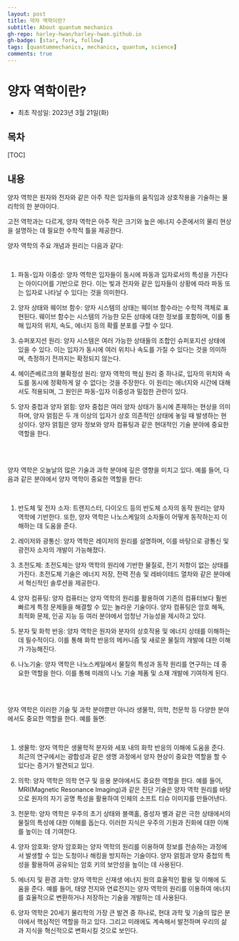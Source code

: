 ```yaml
---
layout: post
title: 약자 역학이란?
subtitle: About quantum mechanics
gh-repo: harley-hwan/harley-hwan.github.io
gh-badge: [star, fork, follow]
tags: [quantummechanics, mechanics, quantum, science]
comments: true
---
```


# 양자 역학이란?

- 최초 작성일: 2023년 3월 21일(화)

## 목차

[TOC]

## 내용

양자 역학은 원자와 전자와 같은 아주 작은 입자들의 움직임과 상호작용을 기술하는 물리학의 한 분야이다. 

고전 역학과는 다르게, 양자 역학은 아주 작은 크기와 높은 에너지 수준에서의 물리 현상을 설명하는 데 필요한 수학적 틀을 제공한다. 

양자 역학의 주요 개념과 원리는 다음과 같다:

<br/>

1. 파동-입자 이중성: 양자 역학은 입자들이 동시에 파동과 입자로서의 특성을 가진다는 아이디어를 기반으로 한다. 이는 빛과 전자와 같은 입자들이 상황에 따라 파동 또는 입자로 나타날 수 있다는 것을 의미한다.

2. 양자 상태와 웨이브 함수: 양자 시스템의 상태는 웨이브 함수라는 수학적 객체로 표현된다. 웨이브 함수는 시스템의 가능한 모든 상태에 대한 정보를 포함하며, 이를 통해 입자의 위치, 속도, 에너지 등의 확률 분포를 구할 수 있다.

3. 슈퍼포지션 원리: 양자 시스템은 여러 가능한 상태들의 조합인 슈퍼포지션 상태에 있을 수 있다. 이는 입자가 동시에 여러 위치나 속도를 가질 수 있다는 것을 의미하며, 측정하기 전까지는 확정되지 않는다.

4. 헤이즌베르크의 불확정성 원리: 양자 역학의 핵심 원리 중 하나로, 입자의 위치와 속도를 동시에 정확하게 알 수 없다는 것을 주장한다. 이 원리는 에너지와 시간에 대해서도 적용되며, 그 원인은 파동-입자 이중성과 밀접한 관련이 있다.

5. 양자 중첩과 양자 얽힘: 양자 중첩은 여러 양자 상태가 동시에 존재하는 현상을 의미하며, 양자 얽힘은 두 개 이상의 입자가 상호 의존적인 상태에 놓일 때 발생하는 현상이다. 양자 얽힘은 양자 정보와 양자 컴퓨팅과 같은 현대적인 기술 분야에 중요한 역할을 한다.

<br/>

<br/>

양자 역학은 오늘날의 많은 기술과 과학 분야에 깊은 영향을 미치고 있다. 예를 들어, 다음과 같은 분야에서 양자 역학이 중요한 역할을 한다:

<br/>

1. 반도체 및 전자 소자: 트랜지스터, 다이오드 등의 반도체 소자의 동작 원리는 양자 역학에 기반한다. 또한, 양자 역학은 나노스케일의 소자들이 어떻게 동작하는지 이해하는 데 도움을 준다.

2. 레이저와 광통신: 양자 역학은 레이저의 원리를 설명하며, 이를 바탕으로 광통신 및 광전자 소자의 개발이 가능해졌다.

3. 초전도체: 초전도체는 양자 역학의 원리에 기반한 물질로, 전기 저항이 없는 상태를 가진다. 초전도체 기술은 에너지 저장, 전력 전송 및 레바이테드 열차와 같은 분야에서 혁신적인 솔루션을 제공한다.

4. 양자 컴퓨팅: 양자 컴퓨터는 양자 역학의 원리를 활용하여 기존의 컴퓨터보다 훨씬 빠르게 특정 문제들을 해결할 수 있는 놀라운 기술이다. 양자 컴퓨팅은 암호 해독, 최적화 문제, 인공 지능 등 여러 분야에서 엄청난 가능성을 제시하고 있다.

5. 분자 및 화학 반응: 양자 역학은 원자와 분자의 상호작용 및 에너지 상태를 이해하는 데 필수적이다. 이를 통해 화학 반응의 메커니즘 및 새로운 물질의 개발에 대한 이해가 가능해진다.

6. 나노기술: 양자 역학은 나노스케일에서 물질의 특성과 동작 원리를 연구하는 데 중요한 역할을 한다. 이를 통해 미래의 나노 기술 제품 및 소재 개발에 기여하게 된다.

<br/>

<br/>

양자 역학은 이러한 기술 및 과학 분야뿐만 아니라 생물학, 의학, 천문학 등 다양한 분야에서도 중요한 역할을 한다. 예를 들면:

<br/>

1. 생물학: 양자 역학은 생물학적 분자와 세포 내의 화학 반응의 이해에 도움을 준다. 최근의 연구에서는 광합성과 같은 생명 과정에서 양자 현상이 중요한 역할을 할 수 있다는 증거가 발견되고 있다.

2. 의학: 양자 역학은 의학 연구 및 응용 분야에서도 중요한 역할을 한다. 예를 들어, MRI(Magnetic Resonance Imaging)과 같은 진단 기술은 양자 역학 원리를 바탕으로 원자의 자기 공명 특성을 활용하여 인체의 소프트 티슈 이미지를 만들어낸다.

3. 천문학: 양자 역학은 우주의 초기 상태와 블랙홀, 중성자 별과 같은 극한 상태에서의 물질의 특성에 대한 이해를 돕는다. 이러한 지식은 우주의 기원과 진화에 대한 이해를 높이는 데 기여한다.

4. 양자 암호화: 양자 암호화는 양자 역학의 원리를 이용하여 정보를 전송하는 과정에서 발생할 수 있는 도청이나 해킹을 방지하는 기술이다. 양자 얽힘과 양자 중첩의 특성을 활용하여 공유되는 암호 키의 보안성을 높이는 데 사용된다.

5. 에너지 및 환경 과학: 양자 역학은 신재생 에너지 원의 효율적인 활용 및 이해에 도움을 준다. 예를 들어, 태양 전지와 연료전지는 양자 역학의 원리를 이용하여 에너지를 효율적으로 변환하거나 저장하는 기술을 개발하는 데 사용된다.

6. 양자 역학은 20세기 물리학의 가장 큰 발견 중 하나로, 현대 과학 및 기술의 많은 분야에서 핵심적인 역할을 하고 있다. 그리고 미래에도 계속해서 발전하며 우리의 삶과 지식을 혁신적으로 변화시킬 것으로 보인다.
